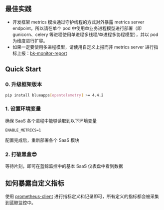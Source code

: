 ## 最佳实践

- 开发框架 metrics 模块通过守护线程的方式对外暴露 metrics server endpoint，所以请在单个 pod 中使用单业务进程模型进行部署（即 gunicorn、celery 等进程使用单进程多线程/单进程多协程模型），并以 pod 为维度进行扩容。
- 如果一定要使用多进程模型，请使用自定义上报而非 metrics server 进行指标上报：[bk-monitor-report](https://github.com/TencentBlueKing/bk-monitor-report/)

## Quick Start

### 0. 升级框架版本

```bash
pip install blueapps[opentelemetry] >= 4.4.2
```

### 1. 设置环境变量

确保 SaaS 各个进程中能够读取到以下环境变量

```
ENABLE_METRICS=1
```

配置完成后，重新部署各个 SaaS 模块

### 2. 打破黑盒😎

等待片刻，即可在蓝鲸监控中的基本 SaaS 仪表盘中看到数据

## 如何暴露自定义指标

使用 [prometheus-client](https://github.com/prometheus/client_python) 进行指标定义和记录即可，所有定义的指标都会被采集到蓝鲸监控中。
